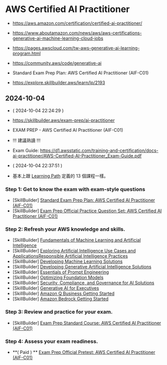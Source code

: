 # AWS Certified AI Practitioner

- https://aws.amazon.com/certification/certified-ai-practitioner/
- https://www.aboutamazon.com/news/aws/aws-certifications-generative-ai-machine-learning-cloud-jobs

- https://pages.awscloud.com/tw-aws-generative-ai-learning-program.html
- https://community.aws/code/generative-ai

- Standard Exam Prep Plan: AWS Certified AI Practitioner (AIF-C01)
- https://explore.skillbuilder.aws/learn/lp/2193

## 2024-10-04

- ( 2024-10-04 22:24:29 )
- https://skillbuilder.aws/exam-prep/ai-practitioner
- EXAM PREP - AWS Certified AI Practitioner (AIF-C01)

- !!! 建議熟讀 !!!
- Exam Guide: https://d1.awsstatic.com/training-and-certification/docs-ai-practitioner/AWS-Certified-AI-Practitioner_Exam-Guide.pdf

- ( 2024-10-04 22:37:51 )
- 基本上跟 [Learning Path](https://explore.skillbuilder.aws/learn/lp/2193) 定義的 13 個課程一樣。

### Step 1: Get to know the exam with exam-style questions

- [SkillBuilder] [Standard Exam Prep Plan: AWS Certified AI Practitioner (AIF-C01)](https://explore.skillbuilder.aws/learn/public/learning_plan/view/2193/standard-exam-prep-plan-aws-certified-ai-practitioner-aif-c01)
- [SkillBuilder] [Exam Prep Official Practice Question Set: AWS Certified AI Practitioner (AIF-C01)](https://explore.skillbuilder.aws/learn/course/external/view/elearning/19790/exam-prep-official-practice-question-set-aws-certified-ai-practitioner-aif-c01-english)

### Step 2: Refresh your AWS knowledge and skills.

- [SkillBuilder] [Fundamentals of Machine Learning and Artificial Intelligence](https://explore.skillbuilder.aws/learn/course/external/view/elearning/19578/fundamentals-of-machine-learning-and-artificial-intelligence)
- [SkillBuilder] [Exploring Artificial Intelligence Use Cases and Applications](https://explore.skillbuilder.aws/learn/course/external/view/elearning/19579/exploring-artificial-intelligence-use-cases-and-applications)[Responsible Artificial Intelligence Practices](https://explore.skillbuilder.aws/learn/course/external/view/elearning/19603/responsible-artificial-intelligence-practices)
- [SkillBuilder] [Developing Machine Learning Solutions](https://explore.skillbuilder.aws/learn/course/external/view/elearning/19609/developing-machine-learning-solutions)
- [SkillBuilder] [Developing Generative Artificial Intelligence Solutions](https://explore.skillbuilder.aws/learn/course/external/view/elearning/19610/developing-generative-artificial-intelligence-solutions)
- [SkillBuilder] [Essentials of Prompt Engineering](https://explore.skillbuilder.aws/learn/course/external/view/elearning/19611/essentials-of-prompt-engineering)
- [SkillBuilder] [Optimizing Foundation Models](https://explore.skillbuilder.aws/learn/course/external/view/elearning/19613/optimizing-foundation-models)
- [SkillBuilder] [Security, Compliance, and Governance for AI Solutions](https://explore.skillbuilder.aws/learn/course/external/view/elearning/19614/security-compliance-and-governance-for-ai-solutions)
- [SkillBuilder] [Generative AI for Executives](https://explore.skillbuilder.aws/learn/course/external/view/elearning/16666/generative-ai-for-executives)
- [SkillBuilder] [Amazon Q Business Getting Started](https://explore.skillbuilder.aws/learn/course/external/view/elearning/19320/amazon-q-business-getting-started)
- [SkillBuilder] [Amazon Bedrock Getting Started](https://explore.skillbuilder.aws/learn/course/external/view/elearning/17508/amazon-bedrock-getting-started)

### Step 3: Review and practice for your exam.

- [SkillBuilder] [Exam Prep Standard Course: AWS Certified AI Practitioner (AIF-C01)](https://explore.skillbuilder.aws/learn/course/external/view/elearning/19554/exam-prep-standard-course-aws-certified-ai-practitioner-aif-c01)

### Step 4: Assess your exam readiness.

- **( Paid ) ** [Exam Prep Official Pretest: AWS Certified AI Practitioner (AIF-C01)](https://explore.skillbuilder.aws/learn/course/external/view/elearning/20274/exam-prep-official-pretest-aws-certified-ai-practitioner-aif-c01-english)